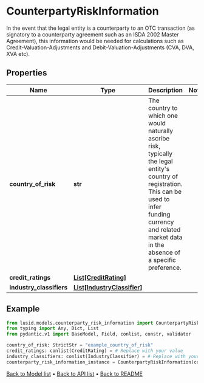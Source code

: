 # CounterpartyRiskInformation

In the event that the legal entity is a counterparty to an OTC transaction  (as signatory to a counterparty agreement such as an ISDA 2002 Master Agreement),  this information would be needed for calculations  such as Credit-Valuation-Adjustments and Debit-Valuation-Adjustments (CVA, DVA, XVA etc).
## Properties
Name | Type | Description | Notes
------------ | ------------- | ------------- | -------------
**country_of_risk** | **str** | The country to which one would naturally ascribe risk, typically the legal entity&#39;s country of registration. This can be used to infer funding currency and related market data in the absence of a specific preference. | 
**credit_ratings** | [**List[CreditRating]**](CreditRating.md) |  | 
**industry_classifiers** | [**List[IndustryClassifier]**](IndustryClassifier.md) |  | 
## Example

```python
from lusid.models.counterparty_risk_information import CounterpartyRiskInformation
from typing import Any, Dict, List
from pydantic.v1 import BaseModel, Field, conlist, constr, validator

country_of_risk: StrictStr = "example_country_of_risk"
credit_ratings: conlist(CreditRating) = # Replace with your value
industry_classifiers: conlist(IndustryClassifier) = # Replace with your value
counterparty_risk_information_instance = CounterpartyRiskInformation(country_of_risk=country_of_risk, credit_ratings=credit_ratings, industry_classifiers=industry_classifiers)

```

[Back to Model list](../README.md#documentation-for-models) &#8226; [Back to API list](../README.md#documentation-for-api-endpoints) &#8226; [Back to README](../README.md)

